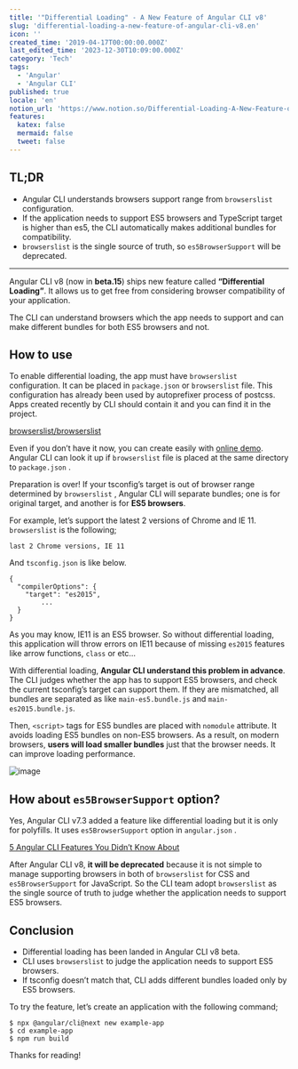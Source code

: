 ```yaml
---
title: '"Differential Loading" - A New Feature of Angular CLI v8'
slug: 'differential-loading-a-new-feature-of-angular-cli-v8.en'
icon: ''
created_time: '2019-04-17T00:00:00.000Z'
last_edited_time: '2023-12-30T10:09:00.000Z'
category: 'Tech'
tags:
  - 'Angular'
  - 'Angular CLI'
published: true
locale: 'en'
notion_url: 'https://www.notion.so/Differential-Loading-A-New-Feature-of-Angular-CLI-v8-d4fdf732319245b8b5d91ed9f6c4c062'
features:
  katex: false
  mermaid: false
  tweet: false
---
```


## TL;DR

- Angular CLI understands browsers support range from `browserslist` configuration.
- If the application needs to support ES5 browsers and TypeScript target is higher than es5, the CLI automatically makes additional bundles for compatibility.
- `browserslist` is the single source of truth, so `es5BrowserSupport` will be deprecated.

---

Angular CLI v8 (now in **beta.15**) ships new feature called **“Differential Loading”**. It allows us to get free from considering browser compatibility of your application.

The CLI can understand browsers which the app needs to support and can make different bundles for both ES5 browsers and not.

## How to use

To enable differential loading, the app must have `browserslist` configuration. It can be placed in `package.json` or `browserslist` file. This configuration has already been used by autoprefixer process of postcss. Apps created recently by CLI should contain it and you can find it in the project.

[browserslist/browserslist](https://github.com/browserslist/browserslist)

Even if you don’t have it now, you can create easily with [online demo](https://browserl.ist/?q=%3E%200.5%25%2C%20last%202%20versions%2C%20Firefox%20ESR%2C%20not%20dead%2C%20not%20IE%209-11%2C%20not%20Chrome%2041). Angular CLI can look it up if `browserslist` file is placed at the same directory to `package.json` .

Preparation is over! If your tsconfig’s target is out of browser range determined by `browserslist` , Angular CLI will separate bundles; one is for original target, and another is for **ES5 browsers**.

For example, let’s support the latest 2 versions of Chrome and IE 11. `browserslist` is the following;

```
last 2 Chrome versions, IE 11
```

And `tsconfig.json` is like below.

```
{
  "compilerOptions": {
    "target": "es2015",
        ...
  }
}
```

As you may know, IE11 is an ES5 browser. So without differential loading, this application will throw errors on IE11 because of missing `es2015` features like arrow functions, `class` or etc…

With differential loading, **Angular CLI understand this problem in advance**. The CLI judges whether the app has to support ES5 browsers, and check the current tsconfig’s target can support them. If they are mismatched, all bundles are separated as like `main-es5.bundle.js` and `main-es2015.bundle.js`.

Then, `<script>` tags for ES5 bundles are placed with `nomodule` attribute. It avoids loading ES5 bundles on non-ES5 browsers. As a result, on modern browsers, **users will load smaller bundles** just that the browser needs. It can improve loading performance.

![image](https://thepracticaldev.s3.amazonaws.com/i/7hbyinyypnhlfmrvemnc.png)

## How about `es5BrowserSupport` option?

Yes, Angular CLI v7.3 added a feature like differential loading but it is only for polyfills. It uses `es5BrowserSupport` option in `angular.json` .

[5 Angular CLI Features You Didn’t Know About](https://blog.mgechev.com/2019/02/06/5-angular-cli-features/)

After Angular CLI v8, **it will be deprecated** because it is not simple to manage supporting browsers in both of `browserslist` for CSS and `es5BrowserSupport` for JavaScript. So the CLI team adopt `browserslist` as the single source of truth to judge whether the application needs to support ES5 browsers.

## Conclusion

- Differential loading has been landed in Angular CLI v8 beta.
- CLI uses `browserslist` to judge the application needs to support ES5 browsers.
- If tsconfig doesn’t match that, CLI adds different bundles loaded only by ES5 browsers.

To try the feature, let’s create an application with the following command;

```
$ npx @angular/cli@next new example-app
$ cd example-app
$ npm run build
```

Thanks for reading!
